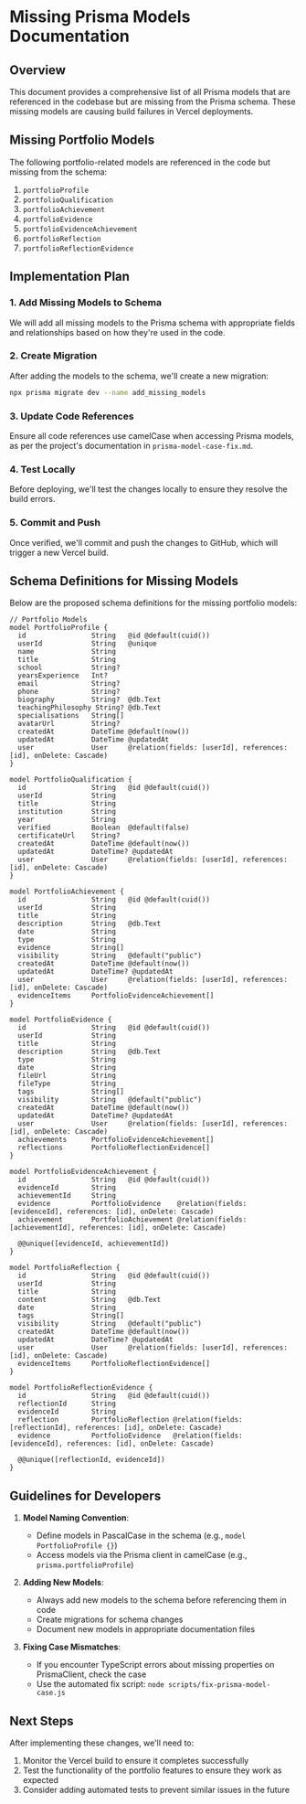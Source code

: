 # Missing Prisma Models Documentation

## Overview

This document provides a comprehensive list of all Prisma models that are referenced in the codebase but are missing from the Prisma schema. These missing models are causing build failures in Vercel deployments.

## Missing Portfolio Models

The following portfolio-related models are referenced in the code but missing from the schema:

1. `portfolioProfile`
2. `portfolioQualification`
3. `portfolioAchievement`
4. `portfolioEvidence`
5. `portfolioEvidenceAchievement`
6. `portfolioReflection`
7. `portfolioReflectionEvidence`

## Implementation Plan

### 1. Add Missing Models to Schema

We will add all missing models to the Prisma schema with appropriate fields and relationships based on how they're used in the code.

### 2. Create Migration

After adding the models to the schema, we'll create a new migration:

```bash
npx prisma migrate dev --name add_missing_models
```

### 3. Update Code References

Ensure all code references use camelCase when accessing Prisma models, as per the project's documentation in `prisma-model-case-fix.md`.

### 4. Test Locally

Before deploying, we'll test the changes locally to ensure they resolve the build errors.

### 5. Commit and Push

Once verified, we'll commit and push the changes to GitHub, which will trigger a new Vercel build.

## Schema Definitions for Missing Models

Below are the proposed schema definitions for the missing portfolio models:

```prisma
// Portfolio Models
model PortfolioProfile {
  id                String   @id @default(cuid())
  userId            String   @unique
  name              String
  title             String
  school            String?
  yearsExperience   Int?
  email             String?
  phone             String?
  biography         String?  @db.Text
  teachingPhilosophy String? @db.Text
  specialisations   String[]
  avatarUrl         String?
  createdAt         DateTime @default(now())
  updatedAt         DateTime @updatedAt
  user              User     @relation(fields: [userId], references: [id], onDelete: Cascade)
}

model PortfolioQualification {
  id                String   @id @default(cuid())
  userId            String
  title             String
  institution       String
  year              String
  verified          Boolean  @default(false)
  certificateUrl    String?
  createdAt         DateTime @default(now())
  updatedAt         DateTime? @updatedAt
  user              User     @relation(fields: [userId], references: [id], onDelete: Cascade)
}

model PortfolioAchievement {
  id                String   @id @default(cuid())
  userId            String
  title             String
  description       String   @db.Text
  date              String
  type              String
  evidence          String[]
  visibility        String   @default("public")
  createdAt         DateTime @default(now())
  updatedAt         DateTime? @updatedAt
  user              User     @relation(fields: [userId], references: [id], onDelete: Cascade)
  evidenceItems     PortfolioEvidenceAchievement[]
}

model PortfolioEvidence {
  id                String   @id @default(cuid())
  userId            String
  title             String
  description       String   @db.Text
  type              String
  date              String
  fileUrl           String
  fileType          String
  tags              String[]
  visibility        String   @default("public")
  createdAt         DateTime @default(now())
  updatedAt         DateTime? @updatedAt
  user              User     @relation(fields: [userId], references: [id], onDelete: Cascade)
  achievements      PortfolioEvidenceAchievement[]
  reflections       PortfolioReflectionEvidence[]
}

model PortfolioEvidenceAchievement {
  id                String   @id @default(cuid())
  evidenceId        String
  achievementId     String
  evidence          PortfolioEvidence    @relation(fields: [evidenceId], references: [id], onDelete: Cascade)
  achievement       PortfolioAchievement @relation(fields: [achievementId], references: [id], onDelete: Cascade)

  @@unique([evidenceId, achievementId])
}

model PortfolioReflection {
  id                String   @id @default(cuid())
  userId            String
  title             String
  content           String   @db.Text
  date              String
  tags              String[]
  visibility        String   @default("public")
  createdAt         DateTime @default(now())
  updatedAt         DateTime? @updatedAt
  user              User     @relation(fields: [userId], references: [id], onDelete: Cascade)
  evidenceItems     PortfolioReflectionEvidence[]
}

model PortfolioReflectionEvidence {
  id                String   @id @default(cuid())
  reflectionId      String
  evidenceId        String
  reflection        PortfolioReflection @relation(fields: [reflectionId], references: [id], onDelete: Cascade)
  evidence          PortfolioEvidence   @relation(fields: [evidenceId], references: [id], onDelete: Cascade)

  @@unique([reflectionId, evidenceId])
}
```

## Guidelines for Developers

1. **Model Naming Convention**: 
   - Define models in PascalCase in the schema (e.g., `model PortfolioProfile {}`)
   - Access models via the Prisma client in camelCase (e.g., `prisma.portfolioProfile`)

2. **Adding New Models**:
   - Always add new models to the schema before referencing them in code
   - Create migrations for schema changes
   - Document new models in appropriate documentation files

3. **Fixing Case Mismatches**:
   - If you encounter TypeScript errors about missing properties on PrismaClient, check the case
   - Use the automated fix script: `node scripts/fix-prisma-model-case.js`

## Next Steps

After implementing these changes, we'll need to:

1. Monitor the Vercel build to ensure it completes successfully
2. Test the functionality of the portfolio features to ensure they work as expected
3. Consider adding automated tests to prevent similar issues in the future
